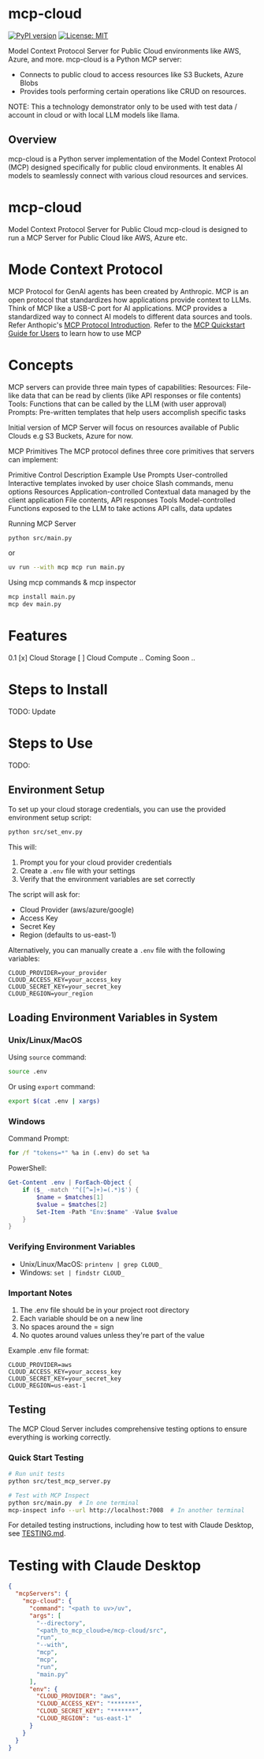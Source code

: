 # mcp-cloud
[![PyPI version](https://badge.fury.io/py/mcp-cloud.svg)](https://badge.fury.io/py/mcp-cloud)
[![License: MIT](https://img.shields.io/badge/License-MIT-yellow.svg)](https://opensource.org/licenses/MIT)

Model Context Protocol Server for Public Cloud environments like AWS, Azure, and more.
mcp-cloud is a Python MCP server:
- Connects to public cloud to access resources like S3 Buckets, Azure Blobs
- Provides tools performing certain operations like CRUD on resources.

NOTE: This a technology demonstrator only to be used with test data / account in cloud or with local LLM models like llama.
       
## Overview

mcp-cloud is a Python server implementation of the Model Context Protocol (MCP) designed specifically for public cloud environments. It enables AI models to seamlessly connect with various cloud resources and services.

# mcp-cloud
Model Context Protocol Server for Public Cloud
mcp-cloud is designed to run a MCP Server for Public Cloud like AWS, Azure etc.

# Mode Context Protocol

MCP Protocol for GenAI agents has been created by Anthropic.
MCP is an open protocol that standardizes how applications provide context to LLMs. 
Think of MCP like a USB-C port for AI applications. MCP provides a standardized way to connect AI models to different data sources and tools.
Refer Anthopic's [MCP Protocol Introduction](https://modelcontextprotocol.io/introduction).
Refer to the [MCP Quickstart Guide for Users](https://modelcontextprotocol.io/quickstart/user) to learn how to use MCP

# Concepts
MCP servers can provide three main types of capabilities:
Resources: File-like data that can be read by clients (like API responses or file contents)
Tools: Functions that can be called by the LLM (with user approval)
Prompts: Pre-written templates that help users accomplish specific tasks

Initial version of MCP Server will focus on resources available of Public Clouds e.g S3 Buckets, Azure for now.

MCP Primitives
The MCP protocol defines three core primitives that servers can implement:

Primitive	Control	Description	Example Use
Prompts	User-controlled	Interactive templates invoked by user choice	Slash commands, menu options
Resources	Application-controlled	Contextual data managed by the client application	File contents, API responses
Tools	Model-controlled	Functions exposed to the LLM to take actions	API calls, data updates

Running MCP Server

```bash
python src/main.py
```
or
```bash
uv run --with mcp mcp run main.py
```

Using mcp commands  & mcp inspector
```bash
mcp install main.py 
mcp dev main.py
```

# Features
0.1 
[x] Cloud Storage
[ ] Cloud Compute
    .. Coming Soon ..

# Steps to Install 
TODO: Update

# Steps to Use
TODO:   

## Environment Setup

To set up your cloud storage credentials, you can use the provided environment setup script:

```bash
python src/set_env.py
```

This will:
1. Prompt you for your cloud provider credentials
2. Create a `.env` file with your settings
3. Verify that the environment variables are set correctly

The script will ask for:
- Cloud Provider (aws/azure/google)
- Access Key
- Secret Key
- Region (defaults to us-east-1)

Alternatively, you can manually create a `.env` file with the following variables:
```
CLOUD_PROVIDER=your_provider
CLOUD_ACCESS_KEY=your_access_key
CLOUD_SECRET_KEY=your_secret_key
CLOUD_REGION=your_region
```

## Loading Environment Variables in System

### Unix/Linux/MacOS
Using `source` command:
```bash
source .env
```

Or using `export` command:
```bash
export $(cat .env | xargs)
```

### Windows
Command Prompt:
```cmd
for /f "tokens=*" %a in (.env) do set %a
```

PowerShell:
```powershell
Get-Content .env | ForEach-Object {
    if ($_ -match '^([^=]+)=(.*)$') {
        $name = $matches[1]
        $value = $matches[2]
        Set-Item -Path "Env:$name" -Value $value
    }
}
```

### Verifying Environment Variables
- Unix/Linux/MacOS: `printenv | grep CLOUD_`
- Windows: `set | findstr CLOUD_`

### Important Notes
1. The .env file should be in your project root directory
2. Each variable should be on a new line
3. No spaces around the = sign
4. No quotes around values unless they're part of the value

Example .env file format:
```
CLOUD_PROVIDER=aws
CLOUD_ACCESS_KEY=your_access_key
CLOUD_SECRET_KEY=your_secret_key
CLOUD_REGION=us-east-1
```

## Testing

The MCP Cloud Server includes comprehensive testing options to ensure everything is working correctly.

### Quick Start Testing

```bash
# Run unit tests
python src/test_mcp_server.py

# Test with MCP Inspect
python src/main.py  # In one terminal
mcp-inspect info --url http://localhost:7008  # In another terminal
```

For detailed testing instructions, including how to test with Claude Desktop, see [TESTING.md](TESTING.md).

# Testing with Claude Desktop


```json
{
  "mcpServers": {
    "mcp-cloud": {
      "command": "<path to uv>/uv", 
      "args": [
        "--directory",
        "<path_to_mcp_cloud>e/mcp-cloud/src",
        "run",
        "--with",
        "mcp",
        "mcp",
        "run",
        "main.py"
      ],
      "env": {
        "CLOUD_PROVIDER": "aws",
        "CLOUD_ACCESS_KEY": "*******",
        "CLOUD_SECRET_KEY": "*******",
        "CLOUD_REGION": "us-east-1"
      }
    }
  }
}
```


